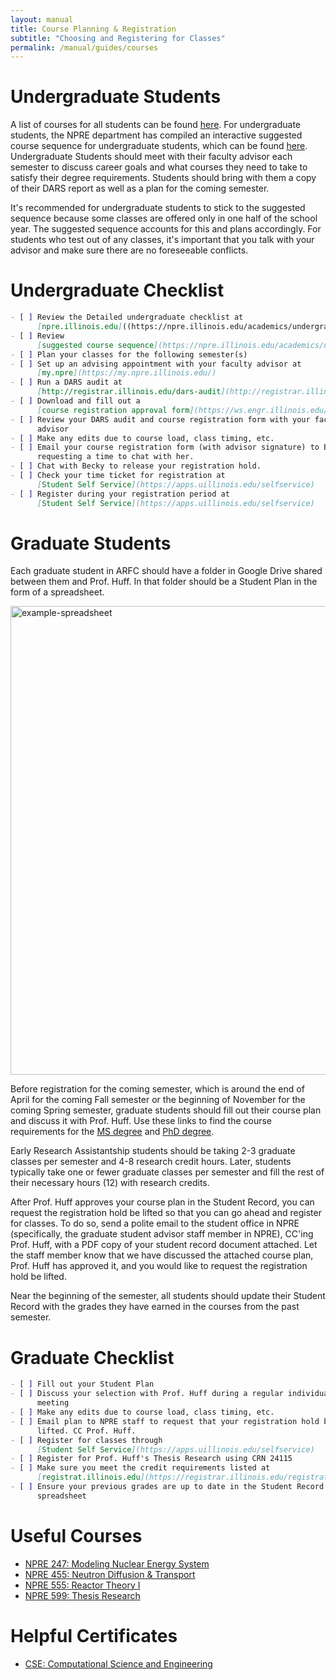 ```yaml
---
layout: manual
title: Course Planning & Registration
subtitle: "Choosing and Registering for Classes"
permalink: /manual/guides/courses
---
```


# Undergraduate Students

A list of courses for all students can be found
[here](http://catalog.illinois.edu/courses-of-instruction/npre/).
For undergraduate students, the NPRE department has compiled an interactive
suggested course sequence for undergraduate students, which can be found
[here](https://npre.illinois.edu/academics/undergraduate/curriculum).
Undergraduate Students should meet with their faculty advisor each semester to
discuss career goals and what courses they need to take to satisfy their
degree requirements. Students should bring with them a copy of their DARS
report as well as a plan for the coming semester.

It's recommended for undergraduate students to stick to the suggested sequence
because some classes are offered only in one half of the school year.
The suggested sequence accounts for this and plans accordingly. For students
who test out of any classes, it's important that you talk with your
advisor and make sure there are no foreseeable conflicts.

# Undergraduate Checklist


```markdown
- [ ] Review the Detailed undergraduate checklist at
      [npre.illinois.edu]((https://npre.illinois.edu/academics/undergraduate/advising)
- [ ] Review
      [suggested course sequence](https://npre.illinois.edu/academics/undergraduate/course-sequence)
- [ ] Plan your classes for the following semester(s)
- [ ] Set up an advising appointment with your faculty advisor at
      [my.npre](https://my.npre.illinois.edu/)
- [ ] Run a DARS audit at
      [http://registrar.illinois.edu/dars-audit](http://registrar.illinois.edu/dars-audit)
- [ ] Download and fill out a
      [course registration approval form](https://ws.engr.illinois.edu/sitemanager/getfile.asp?id=88)
- [ ] Review your DARS audit and course registration form with your faculty
      advisor
- [ ] Make any edits due to course load, class timing, etc.
- [ ] Email your course registration form (with advisor signature) to Becky
      requesting a time to chat with her.
- [ ] Chat with Becky to release your registration hold.
- [ ] Check your time ticket for registration at
      [Student Self Service](https://apps.uillinois.edu/selfservice)
- [ ] Register during your registration period at
      [Student Self Service](https://apps.uillinois.edu/selfservice)
```

# Graduate Students

Each graduate student in ARFC should have a folder in Google Drive shared
between them and Prof. Huff. In that folder should be a Student Plan in the
form of a spreadsheet.

<img src="https://user-images.githubusercontent.com/393899/84724236-44cf4b80-af4d-11ea-9ac4-8ce729b72679.png" alt="example-spreadsheet" width="750"/>

Before registration for the coming semester, which is around the end of April
for the coming Fall semester or the beginning of November for the
coming Spring semester, graduate students should fill out their course plan
and discuss it with Prof. Huff. Use these links to find the course
requirements for the
[MS degree](http://catalog.illinois.edu/graduate/engineering/nuclear-plasma-radiological-engineering-ms/) and
[PhD degree](http://catalog.illinois.edu/graduate/engineering/nuclear-plasma-radiological-engineering-phd/).

Early Research Assistantship students should be taking 2-3 graduate classes
per semester and 4-8 research credit hours. Later, students typically
take one or fewer graduate classes per semester and fill the rest of their
necessary hours (12) with research credits.

After Prof. Huff approves your course plan in the Student Record, you can
request the registration hold be lifted so that you can go ahead and
register for classes. To do so, send a polite email to the student office in
NPRE (specifically, the graduate student advisor staff member in NPRE),
CC'ing Prof. Huff, with a PDF copy of your student record document attached.
Let the staff member know that we have discussed the attached course
plan, Prof. Huff has approved it, and you would like to request the
registration hold be lifted.

Near the beginning of the semester, all students should update their Student
Record with the grades they have earned in the courses from the past
semester.

# Graduate Checklist

```markdown
- [ ] Fill out your Student Plan
- [ ] Discuss your selection with Prof. Huff during a regular individual
      meeting
- [ ] Make any edits due to course load, class timing, etc.
- [ ] Email plan to NPRE staff to request that your registration hold be
      lifted. CC Prof. Huff.
- [ ] Register for classes through
      [Student Self Service](https://apps.uillinois.edu/selfservice)
- [ ] Register for Prof. Huff's Thesis Research using CRN 24115
- [ ] Make sure you meet the credit requirements listed at
      [registrat.illinois.edu](https://registrar.illinois.edu/registration/registration-process/max-min-enrollment-levels/)
- [ ] Ensure your previous grades are up to date in the Student Record
      spreadsheet
```

# Useful Courses

- [NPRE 247: Modeling Nuclear Energy System](https://courses.illinois.edu/schedule/terms/NPRE/247)
- [NPRE 455: Neutron Diffusion & Transport](https://courses.illinois.edu/schedule/terms/NPRE/455)
- [NPRE 555: Reactor Theory I](https://courses.illinois.edu/schedule/terms/NPRE/555)
- [NPRE 599: Thesis Research](https://npre.illinois.edu/academics/courses/NPRE599-120191)

# Helpful Certificates

- [CSE: Computational Science and Engineering](https://cse.illinois.edu/files/2018/04/NPRE_certificate.pdf)
